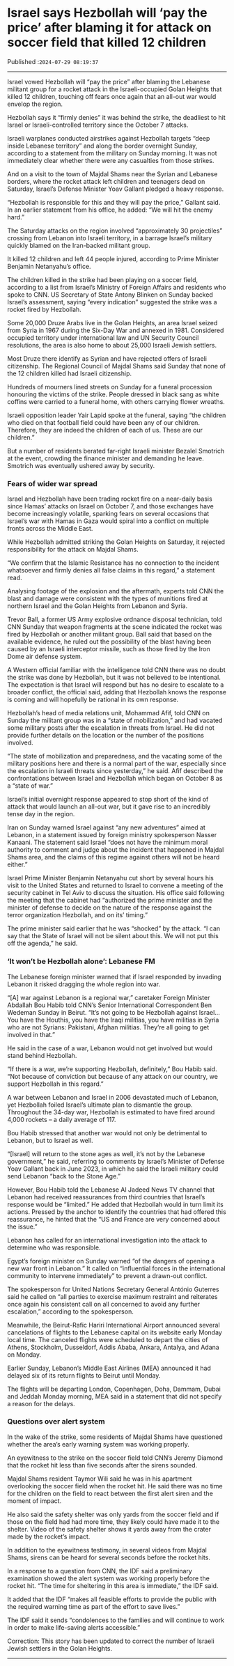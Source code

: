 # Israel says Hezbollah will ‘pay the price’ after blaming it for attack on soccer field that killed 12 children

Published :`2024-07-29 08:19:37`

---

Israel vowed Hezbollah will “pay the price” after blaming the Lebanese militant group for a rocket attack in the Israeli-occupied Golan Heights that killed 12 children, touching off fears once again that an all-out war would envelop the region.

Hezbollah says it “firmly denies” it was behind the strike, the deadliest to hit Israel or Israeli-controlled territory since the October 7 attacks.

Israeli warplanes conducted airstrikes against Hezbollah targets “deep inside Lebanese territory” and along the border overnight Sunday, according to a statement from the military on Sunday morning. It was not immediately clear whether there were any casualties from those strikes.

And on a visit to the town of Majdal Shams near the Syrian and Lebanese borders, where the rocket attack left children and teenagers dead on Saturday, Israel’s Defense Minister Yoav Gallant pledged a heavy response.

“Hezbollah is responsible for this and they will pay the price,” Gallant said. In an earlier statement from his office, he added: “We will hit the enemy hard.”

The Saturday attacks on the region involved “approximately 30 projectiles” crossing from Lebanon into Israeli territory, in a barrage Israel’s military quickly blamed on the Iran-backed militant group.

It killed 12 children and left 44 people injured, according to Prime Minister Benjamin Netanyahu’s office.

The children killed in the strike had been playing on a soccer field, according to a list from Israel’s Ministry of Foreign Affairs and residents who spoke to CNN. US Secretary of State Antony Blinken on Sunday backed Israel’s assessment, saying “every indication” suggested the strike was a rocket fired by Hezbollah.

Some 20,000 Druze Arabs live in the Golan Heights, an area Israel seized from Syria in 1967 during the Six-Day War and annexed in 1981. Considered occupied territory under international law and UN Security Council resolutions, the area is also home to about 25,000 Israeli Jewish settlers.

Most Druze there identify as Syrian and have rejected offers of Israeli citizenship. The Regional Council of Majdal Shams said Sunday that none of the 12 children killed had Israeli citizenship.

Hundreds of mourners lined streets on Sunday for a funeral procession honouring the victims of the strike. People dressed in black sang as white coffins were carried to a funeral home, with others carrying flower wreaths.

Israeli opposition leader Yair Lapid spoke at the funeral, saying “the children who died on that football field could have been any of our children. Therefore, they are indeed the children of each of us. These are our children.”

But a number of residents berated far-right Israeli minister Bezalel Smotrich at the event, crowding the finance minister and demanding he leave. Smotrich was eventually ushered away by security.

### Fears of wider war spread

Israel and Hezbollah have been trading rocket fire on a near-daily basis since Hamas’ attacks on Israel on October 7, and those exchanges have become increasingly volatile, sparking fears on several occasions that Israel’s war with Hamas in Gaza would spiral into a conflict on multiple fronts across the Middle East.

While Hezbollah admitted striking the Golan Heights on Saturday, it rejected responsibility for the attack on Majdal Shams.

“We confirm that the Islamic Resistance has no connection to the incident whatsoever and firmly denies all false claims in this regard,” a statement read.

Analysing footage of the explosion and the aftermath, experts told CNN the blast and damage were consistent with the types of munitions fired at northern Israel and the Golan Heights from Lebanon and Syria.

Trevor Ball, a former US Army explosive ordnance disposal technician, told CNN Sunday that weapon fragments at the scene indicated the rocket was fired by Hezbollah or another militant group. Ball said that based on the available evidence, he ruled out the possibility of the blast having been caused by an Israeli interceptor missile, such as those fired by the Iron Dome air defense system.

A Western official familiar with the intelligence told CNN there was no doubt the strike was done by Hezbollah, but it was not believed to be intentional. The expectation is that Israel will respond but has no desire to escalate to a broader conflict, the official said, adding that Hezbollah knows the response is coming and will hopefully be rational in its own response.

Hezbollah’s head of media relations unit, Mohammad Afif, told CNN on Sunday the militant group was in a “state of mobilization,” and had vacated some military posts after the escalation in threats from Israel. He did not provide further details on the location or the number of the positions involved.

“The state of mobilization and preparedness, and the vacating some of the military positions here and there is a normal part of the war, especially since the escalation in Israeli threats since yesterday,” he said. Afif described the confrontations between Israel and Hezbollah which began on October 8 as a “state of war.”

Israel’s initial overnight response appeared to stop short of the kind of attack that would launch an all-out war, but it gave rise to an incredibly tense day in the region.

Iran on Sunday warned Israel against “any new adventures” aimed at Lebanon, in a statement issued by foreign ministry spokesperson Nasser Kanaani. The statement said Israel “does not have the minimum moral authority to comment and judge about the incident that happened in Majdal Shams area, and the claims of this regime against others will not be heard either.”

Israel Prime Minister Benjamin Netanyahu cut short by several hours his visit to the United States and returned to Israel to convene a meeting of the security cabinet in Tel Aviv to discuss the situation. His office said following the meeting that the cabinet had “authorized the prime minister and the minister of defense to decide on the nature of the response against the terror organization Hezbollah, and on its’ timing.”

The prime minister said earlier that he was “shocked” by the attack. “I can say that the State of Israel will not be silent about this. We will not put this off the agenda,” he said.

### ‘It won’t be Hezbollah alone’: Lebanese FM

The Lebanese foreign minister warned that if Israel responded by invading Lebanon it risked dragging the whole region into war.

“[A] war against Lebanon is a regional war,” caretaker Foreign Minister Abdallah Bou Habib told CNN’s Senior International Correspondent Ben Wedeman Sunday in Beirut. “It’s not going to be Hezbollah against Israel…You have the Houthis, you have the Iraqi militias, you have militias in Syria who are not Syrians: Pakistani, Afghan militias. They’re all going to get involved in that.”

He said in the case of a war, Lebanon would not get involved but would stand behind Hezbollah.

“If there is a war, we’re supporting Hezbollah, definitely,” Bou Habib said. “Not because of conviction but because of any attack on our country, we support Hezbollah in this regard.”

A war between Lebanon and Israel in 2006 devastated much of Lebanon, yet Hezbollah foiled Israel’s ultimate plan to dismantle the group. Throughout the 34-day war, Hezbollah is estimated to have fired around 4,000 rockets – a daily average of 117.

Bou Habib stressed that another war would not only be detrimental to Lebanon, but to Israel as well.

“[Israel] will return to the stone ages as well, it’s not by the Lebanese government,” he said, referring to comments by Israel’s Minister of Defense Yoav Gallant back in June 2023, in which he said the Israeli military could send Lebanon “back to the Stone Age.”

However, Bou Habib told the Lebanese Al Jadeed News TV channel that Lebanon had received reassurances from third countries that Israel’s response would be “limited.” He added that Hezbollah would in turn limit its actions. Pressed by the anchor to identify the countries that had offered this reassurance, he hinted that the “US and France are very concerned about the issue.”

Lebanon has called for an international investigation into the attack to determine who was responsible.

Egypt’s foreign minister on Sunday warned “of the dangers of opening a new war front in Lebanon.” It called on “influential forces in the international community to intervene immediately” to prevent a drawn-out conflict.

The spokesperson for United Nations Secretary General António Guterres said he called on “all parties to exercise maximum restraint and reiterates once again his consistent call on all concerned to avoid any further escalation,” according to the spokesperson.

Meanwhile, the Beirut-Rafic Hariri International Airport announced several cancelations of flights to the Lebanese capital on its website early Monday local time. The canceled flights were scheduled to depart the cities of Athens, Stockholm, Dusseldorf, Addis Ababa, Ankara, Antalya, and Adana on Monday.

Earlier Sunday, Lebanon’s Middle East Airlines (MEA) announced it had delayed six of its return flights to Beirut until Monday.

The flights will be departing London, Copenhagen, Doha, Dammam, Dubai and Jeddah Monday morning, MEA said in a statement that did not specify a reason for the delays.

### Questions over alert system

In the wake of the strike, some residents of Majdal Shams have questioned whether the area’s early warning system was working properly.

An eyewitness to the strike on the soccer field told CNN’s Jeremy Diamond that the rocket hit less than five seconds after the sirens sounded.

Majdal Shams resident Taymor Wili said he was in his apartment overlooking the soccer field when the rocket hit. He said there was no time for the children on the field to react between the first alert siren and the moment of impact.

He also said the safety shelter was only yards from the soccer field and if those on the field had had more time, they likely could have made it to the shelter. Video of the safety shelter shows it yards away from the crater made by the rocket’s impact.

In addition to the eyewitness testimony, in several videos from Majdal Shams, sirens can  be heard for several seconds before the rocket hits.

In a response to a question from CNN, the IDF said a preliminary examination showed the alert system was working properly before the rocket hit. “The time for sheltering in this area is immediate,” the IDF said.

It added that the IDF “makes all feasible efforts to provide the public with the required warning time as part of the effort to save lives.”

The IDF said it sends “condolences to the families and will continue to work in order to make life-saving alerts accessible.”

Correction: This story has been updated to correct the number of Israeli Jewish settlers in the Golan Heights.

---

